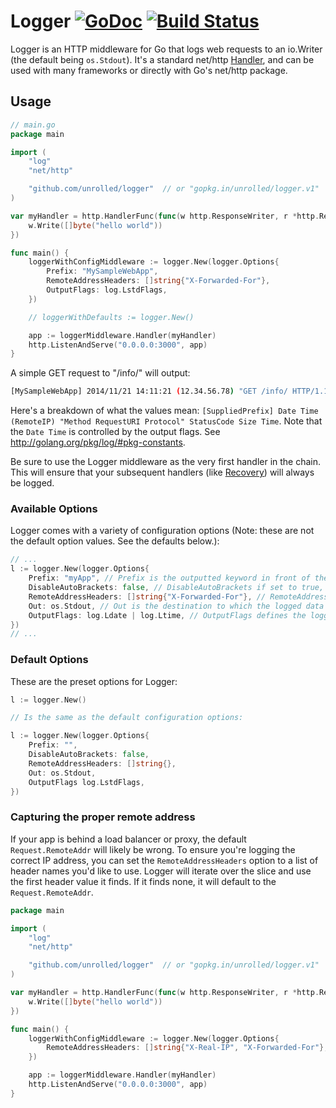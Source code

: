 # Logger [![GoDoc](https://godoc.org/github.com/unrolled/logger?status.svg)](http://godoc.org/github.com/unrolled/logger) [![Build Status](https://travis-ci.org/unrolled/logger.svg)](https://travis-ci.org/unrolled/logger)

Logger is an HTTP middleware for Go that logs web requests to an io.Writer (the default being `os.Stdout`). It's a standard net/http [Handler](http://golang.org/pkg/net/http/#Handler), and can be used with many frameworks or directly with Go's net/http package.

## Usage

~~~ go
// main.go
package main

import (
    "log"
    "net/http"

    "github.com/unrolled/logger"  // or "gopkg.in/unrolled/logger.v1"
)

var myHandler = http.HandlerFunc(func(w http.ResponseWriter, r *http.Request) {
    w.Write([]byte("hello world"))
})

func main() {
    loggerWithConfigMiddleware := logger.New(logger.Options{
        Prefix: "MySampleWebApp",
        RemoteAddressHeaders: []string{"X-Forwarded-For"},
        OutputFlags: log.LstdFlags,
    })

    // loggerWithDefaults := logger.New()

    app := loggerMiddleware.Handler(myHandler)
    http.ListenAndServe("0.0.0.0:3000", app)
}
~~~

A simple GET request to "/info/" will output:
~~~ bash
[MySampleWebApp] 2014/11/21 14:11:21 (12.34.56.78) "GET /info/ HTTP/1.1" 200 11 12.54µs
~~~

Here's a breakdown of what the values mean: `[SuppliedPrefix] Date Time (RemoteIP) "Method RequestURI Protocol" StatusCode Size Time`.
Note that the `Date Time` is controlled by the output flags. See http://golang.org/pkg/log/#pkg-constants.

Be sure to use the Logger middleware as the very first handler in the chain. This will ensure that your subsequent handlers (like [Recovery](http://github.com/unrolled/recovery)) will always be logged.

### Available Options
Logger comes with a variety of configuration options (Note: these are not the default option values. See the defaults below.):

~~~ go
// ...
l := logger.New(logger.Options{        
    Prefix: "myApp", // Prefix is the outputted keyword in front of the log message. Logger automatically wraps the prefix in square brackets (ie. [myApp] ) unless the `DisableAutoBrackets` is set to true. A blank value will not have brackets added. Default is blank (with no brackets).
    DisableAutoBrackets: false, // DisableAutoBrackets if set to true, will remove the prefix and square brackets. Default is false.
    RemoteAddressHeaders: []string{"X-Forwarded-For"}, // RemoteAddressHeaders is a list of header keys that Logger will look at to determine the proper remote address. Useful when using a proxy like Nginx: `[]string{"X-Forwarded-For"}`. Default is an empty slice, and thus will use `reqeust.RemoteAddr`.
    Out: os.Stdout, // Out is the destination to which the logged data will be written too. Default is `os.Stdout`.
    OutputFlags: log.Ldate | log.Ltime, // OutputFlags defines the logging properties. See http://golang.org/pkg/log/#pkg-constants. To disable all flags, set this to `-1`. Defaults to log.LstdFlags (2009/01/23 01:23:23).
})
// ...
~~~

### Default Options
These are the preset options for Logger:

~~~ go
l := logger.New()

// Is the same as the default configuration options:

l := logger.New(logger.Options{        
    Prefix: "",
    DisableAutoBrackets: false,
    RemoteAddressHeaders: []string{},
    Out: os.Stdout,
    OutputFlags log.LstdFlags,
})
~~~

### Capturing the proper remote address
If your app is behind a load balancer or proxy, the default `Request.RemoteAddr` will likely be wrong. To ensure you're logging the correct IP address, you can set the `RemoteAddressHeaders` option to a list of header names you'd like to use. Logger will iterate over the slice and use the first header value it finds. If it finds none, it will default to the `Request.RemoteAddr`.

~~~ go
package main

import (
    "log"
    "net/http"

    "github.com/unrolled/logger"  // or "gopkg.in/unrolled/logger.v1"
)

var myHandler = http.HandlerFunc(func(w http.ResponseWriter, r *http.Request) {
    w.Write([]byte("hello world"))
})

func main() {
    loggerWithConfigMiddleware := logger.New(logger.Options{
        RemoteAddressHeaders: []string{"X-Real-IP", "X-Forwarded-For"},
    })

    app := loggerMiddleware.Handler(myHandler)
    http.ListenAndServe("0.0.0.0:3000", app)
}
~~~
